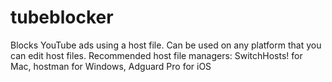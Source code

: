 # tubeblocker
 Blocks YouTube ads using a host file.
 Can be used on any platform that you can edit host files.
 Recommended host file managers: SwitchHosts! for Mac, hostman for Windows, Adguard Pro for iOS
